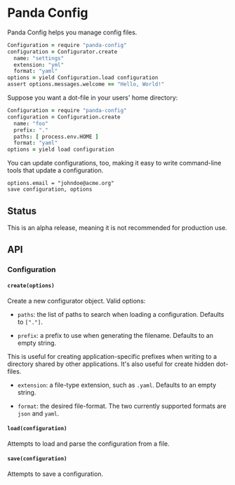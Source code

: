 # Panda Config

Panda Config helps you manage config files.

```coffee
Configuration = require "panda-config"
configuration = Configurator.create
  name: "settings"
  extension: "yml"
  format: "yaml"
options = yield Configuration.load configuration
assert options.messages.welcome == "Hello, World!"
```

Suppose you want a dot-file in your users' home directory:

```coffee
Configuration = require "panda-config"
configuration = Configuration.create
  name: "foo"
  prefix: "."
  paths: [ process.env.HOME ]
  format: "yaml"
options = yield load configuration
```

You can update configurations, too, making it easy to write command-line tools that update a configuration.

```
options.email = "johndoe@acme.org"
save configuration, options
```

## Status

This is an alpha release, meaning it is not recommended for production use.

## API

### Configuration

#### `create(options)`

Create a new configurator object. Valid options:

* `paths`: the list of paths to search when loading a configuration. Defaults to `["."]`.

* `prefix`: a prefix to use when generating the filename. Defaults to an empty string.

This is useful for creating application-specific prefixes when writing to a directory shared by other applications. It's also useful for create hidden dot-files.

* `extension`: a file-type extension, such as `.yaml`. Defaults to an empty string.

* `format`: the desired file-format. The two currently supported formats are `json` and `yaml`.

#### `load(configuration)`

Attempts to load and parse the configuration from a file.

#### `save(configuration)`

Attempts to save a configuration.
